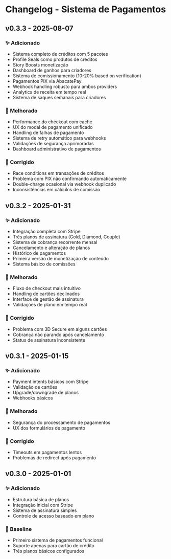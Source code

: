 # Changelog - Sistema de Pagamentos

## v0.3.3 - 2025-08-07

### ✨ Adicionado
- Sistema completo de créditos com 5 pacotes
- Profile Seals como produtos de créditos
- Story Boosts monetização
- Dashboard de ganhos para criadores
- Sistema de comissionamento (10-20% based on verification)
- Pagamentos PIX via AbacatePay
- Webhook handling robusto para ambos providers
- Analytics de receita em tempo real
- Sistema de saques semanais para criadores

### 🔧 Melhorado
- Performance do checkout com cache
- UX do modal de pagamento unificado
- Handling de falhas de pagamento
- Sistema de retry automático para webhooks
- Validações de segurança aprimoradas
- Dashboard administrativo de pagamentos

### 🐛 Corrigido
- Race conditions em transações de créditos
- Problema com PIX não confirmando automaticamente
- Double-charge ocasional via webhook duplicado
- Inconsistências em cálculos de comissão

## v0.3.2 - 2025-01-31

### ✨ Adicionado
- Integração completa com Stripe
- Três planos de assinatura (Gold, Diamond, Couple)
- Sistema de cobrança recorrente mensal
- Cancelamento e alteração de planos
- Histórico de pagamentos
- Primeira versão de monetização de conteúdo
- Sistema básico de comissões

### 🔧 Melhorado
- Fluxo de checkout mais intuitivo
- Handling de cartões declinados
- Interface de gestão de assinatura
- Validações de plano em tempo real

### 🐛 Corrigido
- Problema com 3D Secure em alguns cartões
- Cobrança não parando após cancelamento
- Status de assinatura inconsistente

## v0.3.1 - 2025-01-15

### ✨ Adicionado
- Payment intents básicos com Stripe
- Validação de cartões
- Upgrade/downgrade de planos
- Webhooks básicos

### 🔧 Melhorado
- Segurança do processamento de pagamentos
- UX dos formulários de pagamento

### 🐛 Corrigido
- Timeouts em pagamentos lentos
- Problemas de redirect após pagamento

## v0.3.0 - 2025-01-01

### ✨ Adicionado
- Estrutura básica de planos
- Integração inicial com Stripe
- Sistema de assinatura simples
- Controle de acesso baseado em plano

### 🎯 Baseline
- Primeiro sistema de pagamentos funcional
- Suporte apenas para cartão de crédito
- Três planos básicos configurados